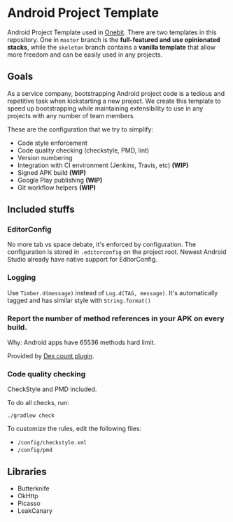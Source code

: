 # Android Project Template

Android Project Template used in [Onebit](http://onebitmedia.com). There are two templates in this repository. One in `master` branch is the **full-featured and use opinionated stacks**, while the `skeleton` branch contains a **vanilla template** that allow more freedom and can be easily used in any projects.

## Goals

As a service company, bootstrapping Android project code is a tedious and repetitive task when kickstarting a new project. We create this template to speed up bootstrapping while maintaining extensibility to use in any projects with any number of team members. 

These are the configuration that we try to simplify:

* Code style enforcement
* Code quality checking (checkstyle, PMD, lint)
* Version numbering
* Integration with CI environment (Jenkins, Travis, etc) **(WIP)**
* Signed APK build **(WIP)**
* Google Play publishing **(WIP)** 
* Git workflow helpers **(WIP)**

## Included stuffs

### EditorConfig

No more tab vs space debate, it's enforced by configuration. The configuration is stored in `.editorconfig` on the project root. Newest Android Studio already have native support for EditorConfig. 

### Logging

Use `Timber.d(message)` instead of `Log.d(TAG, message)`. It's automatically tagged and has similar style with `String.format()`

### Report the number of method references in your APK on every build.

Why: Android apps have 65536 methods hard limit. 

Provided by [Dex count plugin](https://android-arsenal.com/details/1/1940). 

### Code quality checking

CheckStyle and PMD included.

To do all checks, run:

```
./gradlew check
```

To customize the rules, edit the following files:

* `/config/checkstyle.xml`
* `/config/pmd`

## Libraries

* Butterknife
* OkHttp
* Picasso
* LeakCanary